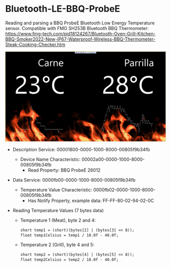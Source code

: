 # Bluetooth-LE-BBQ-ProbeE
Reading and parsing a BBQ ProbeE Bluetooth Low Energy Temperature sensor.
Compatible with FMG SH253B Bluetooth BBQ Thermometer: https://www.fmg-tech.com/pid18124267/Bluetooth-Oven-Grill-Kitchen-BBQ-Smoker2022-New-IP67-Waterproof-Wireless-BBQ-Thermometer-Steak-Cooking-Checker.htm

![alt text](https://raw.githubusercontent.com/cvasquez-github/Bluetooth-LE-BBQ-ProbeE/main/bbq-app.png)

- Description Service: 00001800-0000-1000-8000-00805f9b34fb
  - Device Name Characteristic:  00002a00-0000-1000-8000-00805f9b34fb
    - Read Property: BBQ ProbeE 26012
  

- Data Service: 0000fb00-0000-1000-8000-00805f9b34fb
  - Temperature Value Characteristic: 0000fb02-0000-1000-8000-00805f9b34fb
    - Has Notify Property, example data: FF-FF-80-02-94-02-0C
      
- Reading Temperature Values (7 bytes data)
  - Temperature 1 (Meat), byte 2 and 4:
    ```
    short temp1 = (short)(bytes[2] | (bytes[3] << 8));
    float temp1Celsius = temp1 / 10.0f - 40.0f;
    ```
      
  - Temperature 2 (Grill), byte 4 and 5:
    ```
    short temp2 = (short)(bytes[4] | (bytes[5] << 8));
    float temp2Celsius = temp2 / 10.0f - 40.0f;
    ```
